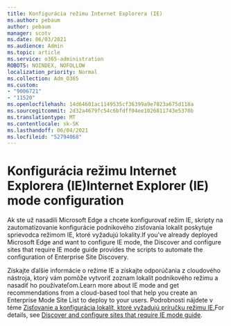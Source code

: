 ```yaml
---
title: Konfigurácia režimu Internet Explorera (IE)
ms.author: pebaum
author: pebaum
manager: scotv
ms.date: 06/03/2021
ms.audience: Admin
ms.topic: article
ms.service: o365-administration
ROBOTS: NOINDEX, NOFOLLOW
localization_priority: Normal
ms.collection: Adm_O365
ms.custom:
- "9006721"
- "11520"
ms.openlocfilehash: 14d64601ac1149535cf36399a9e7023a675d118a
ms.sourcegitcommit: 2d32a4679fc54c6bfdff04ee1026811743e5370b
ms.translationtype: MT
ms.contentlocale: sk-SK
ms.lasthandoff: 06/04/2021
ms.locfileid: "52794068"
---
```

# <a name="internet-explorer-ie-mode-configuration"></a><span data-ttu-id="7c491-102">Konfigurácia režimu Internet Explorera (IE)</span><span class="sxs-lookup"><span data-stu-id="7c491-102">Internet Explorer (IE) mode configuration</span></span>

<span data-ttu-id="7c491-103">Ak ste už nasadili Microsoft Edge a chcete konfigurovať režim IE, skripty na zautomatizovanie konfigurácie podnikového zisťovania lokalít poskytuje sprievodca režimom IE, ktoré vyžadujú lokality.</span><span class="sxs-lookup"><span data-stu-id="7c491-103">If you've already deployed ‎Microsoft Edge‎ and want to configure IE mode, the Discover and configure sites that require IE mode guide provides the scripts to automate the configuration of Enterprise Site Discovery.</span></span> 

<span data-ttu-id="7c491-104">Získajte ďalšie informácie o režime IE a získajte odporúčania z cloudového nástroja, ktorý vám pomôže vytvoriť zoznam lokalít podnikového režimu a nasadiť ho používateľom.</span><span class="sxs-lookup"><span data-stu-id="7c491-104">Learn more about IE mode and get recommendations from a cloud-based tool that help you create an Enterprise Mode Site List to deploy to your users.</span></span> <span data-ttu-id="7c491-105">Podrobnosti nájdete v téme [Zisťovanie a konfigurácia lokalít, ktoré vyžadujú príručku režimu IE.](https://admin.microsoft.com/AdminPortal/Home?#/modernonboarding/configureiemode)</span><span class="sxs-lookup"><span data-stu-id="7c491-105">For details, see [Discover and configure sites that require IE mode guide](https://admin.microsoft.com/AdminPortal/Home?#/modernonboarding/configureiemode).</span></span>